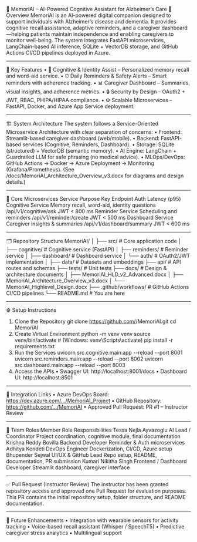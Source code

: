 🧠 MemoriAI – AI-Powered Cognitive Assistant for Alzheimer’s Care
📘 Overview
MemoriAI is an AI-powered digital companion designed to support individuals with Alzheimer’s disease and dementia.
It provides cognitive recall assistance, adaptive reminders, and a caregiver dashboard—helping patients maintain independence and enabling caregivers to monitor well-being.
The system integrates FastAPI microservices, LangChain-based AI inference, SQLite + VectorDB storage, and GitHub Actions CI/CD pipelines deployed in Azure.
________________________________________
🧩 Key Features
•	🧠 Cognitive & Identity Assist – Personalized memory recall and word-aid service.
•	⏰ Daily Reminders & Safety Alerts – Smart reminders with adherence tracking.
•	📊 Caregiver Dashboard – Summaries, visual insights, and adherence metrics.
•	🔒 Security by Design – OAuth2 + JWT, RBAC, PHIPA/HIPAA compliance.
•	⚙️ Scalable Microservices – FastAPI, Docker, and Azure App Service deployment.
________________________________________
🏗️ System Architecture
The system follows a Service-Oriented Microservice Architecture with clear separation of concerns:
•	Frontend: Streamlit-based caregiver dashboard (web/mobile).
•	Backend: FastAPI-based services (Cognitive, Reminders, Dashboard).
•	Storage: SQLite (structured) + VectorDB (semantic memory).
•	AI Engine: LangChain + Guardrailed LLM for safe phrasing (no medical advice).
•	MLOps/DevOps: GitHub Actions → Docker → Azure Deployment → Monitoring (Grafana/Prometheus).
(See /docs/MemoriAI_Architecture_Overview_v3.docx for diagrams and design details.)
________________________________________
🧠 Core Microservices
Service	Purpose	Key Endpoint	Auth	Latency (p95)
Cognitive Service	Memory recall, word-aid, identity questions	/api/v1/cognitive/ask	JWT	< 800 ms
Reminder Service	Scheduling and reminders	/api/v1/reminder/create	JWT	< 500 ms
Dashboard Service	Caregiver insights & summaries	/api/v1/dashboard/summary	JWT	< 600 ms
________________________________________
🗂️ Repository Structure
MemoriAI/
│
├── src/                # Core application code
│   ├── cognitive/      # Cognitive service (FastAPI)
│   ├── reminders/      # Reminder service
│   ├── dashboard/      # Dashboard service
│   └── auth/           # OAuth2/JWT implementation
│
├── data/               # Datasets and embeddings
├── api/                # API routes and schemas
├── tests/              # Unit tests
├── docs/               # Design & architecture documents
│   ├── MemoriAI_HLD_v2_Advanced.docx
│   ├── MemoriAI_Architecture_Overview_v3.docx
│   └── MemoriAI_Highlevel_Design.docx
├── .github/workflows/  # GitHub Actions CI/CD pipelines
└── README.md           # You are here
________________________________________
⚙️ Setup Instructions
1. Clone the Repository
git clone https://github.com/<your-org>/MemoriAI.git
cd MemoriAI
2. Create Virtual Environment
python -m venv venv
source venv/bin/activate  # (Windows: venv\Scripts\activate)
pip install -r requirements.txt
3. Run the Services
uvicorn src.cognitive.main:app --reload --port 8001
uvicorn src.reminders.main:app --reload --port 8002
uvicorn src.dashboard.main:app --reload --port 8003
4. Access the APIs
•	Swagger UI: http://localhost:8001/docs
•	Dashboard UI: http://localhost:8501
________________________________________
🔗 Integration Links
•	Azure DevOps Board: https://dev.azure.com/.../MemoriAI_Project
•	GitHub Repository: https://github.com/.../MemoriAI
•	Approved Pull Request: PR #1 – Instructor Review
________________________________________
👥 Team Roles
Member	Role	Responsibilities
Tessa Nejla Ayvazoglu	AI Lead / Coordinator	Project coordination, cognitive module, final documentation
Krishna Reddy Bovilla	Backend Developer	Reminder & Auth microservices
Adhitya Kondeti	DevOps Engineer	Dockerization, CI/CD, Azure setup
Bhupender Sejwal	UI/UX & GitHub Lead	Repo setup, README, documentation, PR submission
Kumari Nikitha Singh	Frontend / Dashboard Developer	Streamlit dashboard, caregiver interface
________________________________________
✅ Pull Request (Instructor Review)
The instructor has been granted repository access and approved one Pull Request for evaluation purposes.
This PR contains the initial repository setup, folder structure, and README documentation.
________________________________________
🧩 Future Enhancements
•	Integration with wearable sensors for activity tracking
•	Voice-based recall assistant (Whisper / SpeechT5)
•	Predictive caregiver stress analytics
•	Multilingual support

